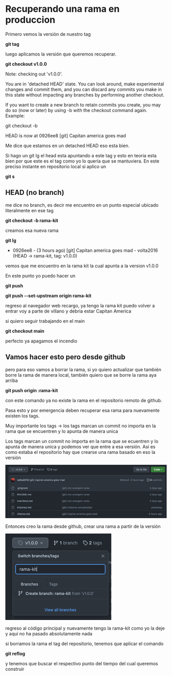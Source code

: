 # Recuperando una rama en produccion

Primero vemos la versión de nuestro tag

**git tag**

luego aplicamos la versión que queremos recuperar.

**git checkout v1.0.0**

Note: checking out 'v1.0.0'.

You are in 'detached HEAD' state. You can look around, make experimental
changes and commit them, and you can discard any commits you make in this
state without impacting any branches by performing another checkout.

If you want to create a new branch to retain commits you create, you may
do so (now or later) by using -b with the checkout command again. Example:

git checkout -b <new-branch-name>

HEAD is now at 0926ee8 [git] Capitan america goes mad

Me dice que estamos en un detached HEAD eso esta bien.

Si hago un git lg el head esta apuntando a este tag y esto en teoria esta bien por que este es el tag como yo lo quería que se mantuviera. En este preciso instante en repositorio local
si aplico un

**git s**

## HEAD (no branch)

me dice no branch, es decir me encuentro en un punto especial ubicado literalmente en ese tag

**git checkout -b rama-kit**

creamos esa nueva rama

**git lg**

- 0926ee8 - (3 hours ago) [git] Capitan america goes mad - volta2016 (HEAD -> rama-kit, tag: v1.0.0)

vemos que me encuentro en la rama kit la cual apunta a la version
v1.0.0

En este punto yo puedo hacer un

**git push**

**git push --set-upstream origin rama-kit**

regreso al navegador web recargo, ya tengo la rama kit puedo volver a entrar voy a parte de villano y debria estar Capitan America

si quiero seguir trabajando en el main

**git checkout main**

perfecto ya apagamos el incendio

## Vamos hacer esto pero desde github

pero para eso vamos a borrar la rama, si yo quiero actualizar que también borre la rama de manera local, también quiero que se borre la rama aya arriba

**git push origin :rama-kit**

con este comando ya no existe la rama en el repositorio remoto de github.

Pasa esto y por emergencia deben recuperar esa rama para nuevamente existen los tags.

Muy importante los tags -> los tags marcan un commit no importa en la rama que se encuentren y lo apunta de manera unica

Los tags marcan un commit no importa en la rama que se ecuentren y lo apunta de manera unica y podemos ver que entre a esa versión.
Asi es como estaba el repositorio hay que crearse una rama basado en
eso la versión

![v1](/images/v1.png)

Entonces creo la rama desde github, crear una rama a partir de la versión

![create-branch-v1](/images/create-branch-v1.png)

regreso al código principal y nuevamente tengo la rama-kit como yo la deje y aquí no ha pasado absolutamente nada

si borramos la rama el tag del repositorio, tenemos que aplicar el comando

**git reflog**

y tenemos que buscar el respectivo punto del tiempo del cual queremos construir
